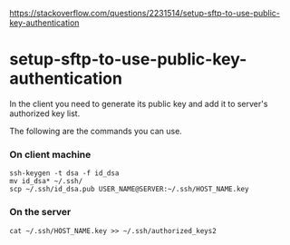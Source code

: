 https://stackoverflow.com/questions/2231514/setup-sftp-to-use-public-key-authentication

# setup-sftp-to-use-public-key-authentication



In the client you need to generate its public key and add it to server's authorized key list.

The following are the commands you can use.

### On client machine
```
ssh-keygen -t dsa -f id_dsa
mv id_dsa* ~/.ssh/
scp ~/.ssh/id_dsa.pub USER_NAME@SERVER:~/.ssh/HOST_NAME.key
```
### On the server
```
cat ~/.ssh/HOST_NAME.key >> ~/.ssh/authorized_keys2
```

